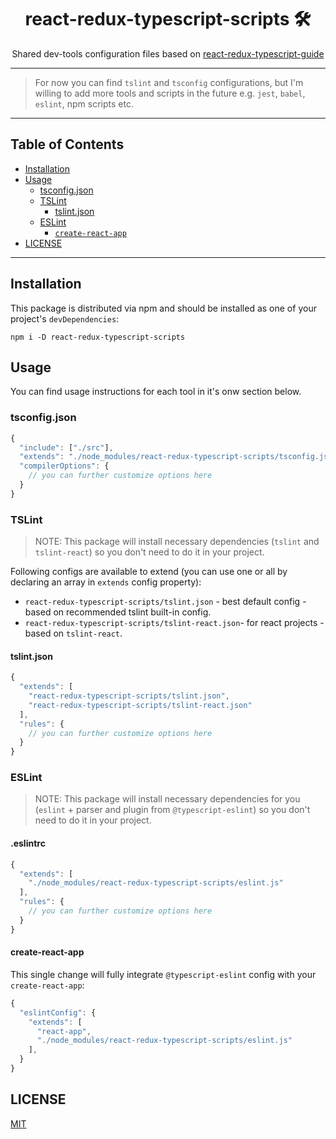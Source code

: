 <div align="center">
<h1>react-redux-typescript-scripts 🛠</h1>

<p>Shared dev-tools configuration files based on <a href="https://github.com/piotrwitek/react-redux-typescript-guide">react-redux-typescript-guide</a></p>
</div>

---

> For now you can find `tslint` and `tsconfig` configurations, but I'm willing to add more tools and scripts in the future e.g. `jest`, `babel`, `eslint`, npm scripts etc.

---

## Table of Contents

<!-- START doctoc generated TOC please keep comment here to allow auto update -->
<!-- DON'T EDIT THIS SECTION, INSTEAD RE-RUN doctoc TO UPDATE -->


- [Installation](#installation)
- [Usage](#usage)
  - [tsconfig.json](#tsconfigjson)
  - [TSLint](#tslint)
    - [tslint.json](#tslintjson)
  - [ESLint](#eslint)
    - [`create-react-app`](#create-react-app)
- [LICENSE](#license)

<!-- END doctoc generated TOC please keep comment here to allow auto update -->

---

## Installation

This package is distributed via npm and
should be installed as one of your project's `devDependencies`:

```
npm i -D react-redux-typescript-scripts
```

## Usage

You can find usage instructions for each tool in it's onw section below.

### tsconfig.json
```ts
{
  "include": ["./src"],
  "extends": "./node_modules/react-redux-typescript-scripts/tsconfig.json",
  "compilerOptions": {
    // you can further customize options here
  }
}
```

### TSLint
> NOTE: This package will install necessary dependencies (`tslint` and `tslint-react`) so you don't need to do it in your project.

Following configs are available to extend (you can use one or all by declaring an array in `extends` config property):
  - `react-redux-typescript-scripts/tslint.json` - best default config - based on recommended tslint built-in config.
  - `react-redux-typescript-scripts/tslint-react.json`- for react projects - based on `tslint-react`.

#### tslint.json
```ts
{
  "extends": [
    "react-redux-typescript-scripts/tslint.json", 
    "react-redux-typescript-scripts/tslint-react.json"
  ],
  "rules": {
    // you can further customize options here
  }
}
```

### ESLint
> NOTE: This package will install necessary dependencies for you (`eslint` + parser and plugin from `@typescript-eslint`) so you don't need to do it in your project.

#### .eslintrc
```ts
{
  "extends": [
    "./node_modules/react-redux-typescript-scripts/eslint.js"
  ],
  "rules": {
    // you can further customize options here
  }
}
```

#### create-react-app
This single change will fully integrate `@typescript-eslint` config with your `create-react-app`:
```ts
{
  "eslintConfig": {
    "extends": [
      "react-app",
      "./node_modules/react-redux-typescript-scripts/eslint.js"
    ],
  }
}
```

## LICENSE

[MIT](./LICENSE)
